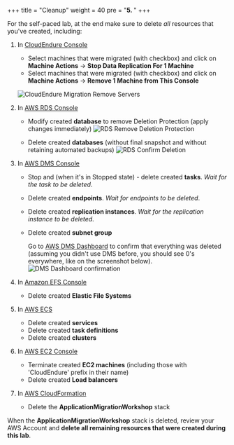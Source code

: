 +++
title = "Cleanup"
weight = 40
pre = "<b>5. </b>"
+++

For the self-paced lab, at the end make sure to delete _all_ resources that you've created, including:

1. In <a href="https://console.cloudendure.com" target="_blank">CloudEndure Console</a>       
   - Select machines that were migrated (with checkbox) and click on **Machine Actions** -> **Stop Data Replication For 1 Machine**
   - Select machines that were migrated (with checkbox) and click on **Machine Actions** -> **Remove 1 Machine from This Console**
  
    ![CloudEndure Migration Remove Servers](/cleanup/ce-stop-remove-from-console.eng.png)

2. In <a href="https://us-west-2.console.aws.amazon.com/rds/home?region=us-west-2#databases:" target="_blank">AWS RDS Console</a>         
   - Modify created **database** to remove Deletion Protection (apply changes immediately)
    ![RDS Remove Deletion Protection](/cleanup/db-remove-deletion-protection.en.png)
  
   - Delete created **databases** (without final snapshot and without retaining automated backups)
    ![RDS Confirm Deletion](/cleanup/db-delete-confirm.en.png)

3. In <A href="https://us-west-2.console.aws.amazon.com/dms/v2/home?region=us-west-2#replicationInstances" target="_blank">AWS DMS Console</a>            
   - Stop and (when it's in Stopped state) - delete created **tasks**. *Wait for the task to be deleted*.
   - Delete created **endpoints**. *Wait for endpoints to be deleted*.
   - Delete created **replication instances**. *Wait for the replication instance to be deleted*.
   - Delete created **subnet group** 
  
     Go to <a href="https://us-west-2.console.aws.amazon.com/dms/v2/home?region=us-west-2#dashboard" target="_blank">AWS DMS Dashboard</a> to confirm that everything was deleted (assuming you didn't use DMS before, you should see 0's everywhere, like on the screenshot below).
     ![DMS Dashboard confirmation](/cleanup/dms-dashboard-final.en.png)
   
4. In <a href="https://us-west-2.console.aws.amazon.com/efs/home?region=us-west-2" target="_blank">Amazon EFS Console</a>        
   - Delete created **Elastic File Systems**
      
5. In <a href="https://us-west-2.console.aws.amazon.com/ecs/home?region=us-west-2#/getStarted" target="_blank">AWS ECS</a>      
   - Delete created **services**
   - Delete created **task definitions**
   - Delete created **clusters**  

6. In <a href="https://us-west-2.console.aws.amazon.com/ec2/v2/home?region=us-west-2#Home:" target="_blank">AWS EC2 Console</a>      
   - Terminate created **EC2 machines** (including those with 'CloudEndure' prefix in their name)
   - Delete created **Load balancers**

7. In <a href="https://us-west-2.console.aws.amazon.com/cloudformation/home?region=us-west-2#/stacks" target="_blank">AWS CloudFormation</a>            
   - Delete the **ApplicationMigrationWorkshop** stack
  
When the **ApplicationMigrationWorkshop** stack is deleted, review your AWS Account and **delete all remaining resources that were created during this lab**.
